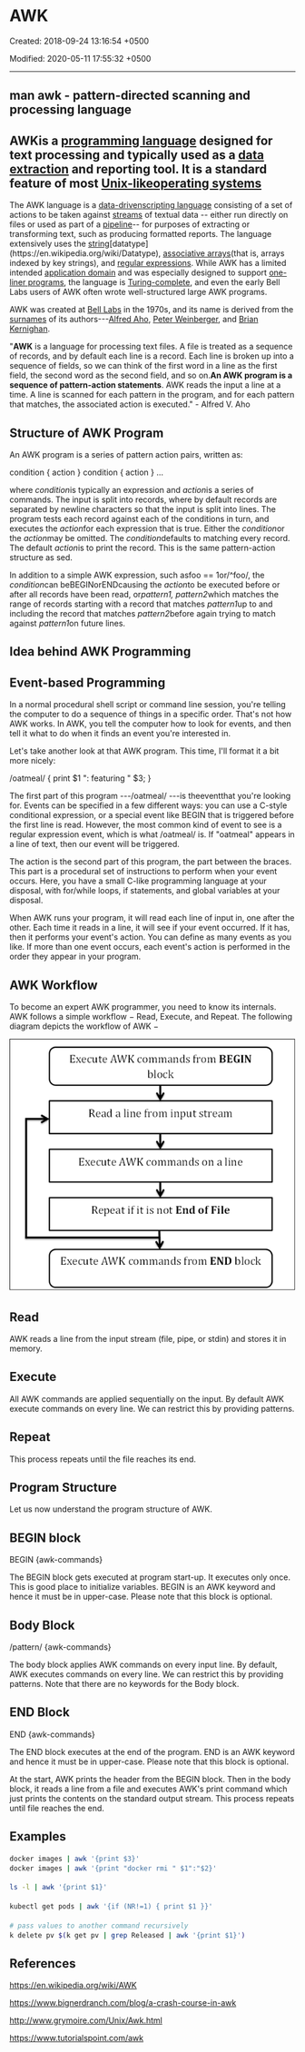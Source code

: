 # AWK

Created: 2018-09-24 13:16:54 +0500

Modified: 2020-05-11 17:55:32 +0500

---

## man awk - pattern-directed scanning and processing language

## AWKis a [programming language](https://en.wikipedia.org/wiki/Programming_language) designed for text processing and typically used as a [data extraction](https://en.wikipedia.org/wiki/Data_extraction) and reporting tool. It is a standard feature of most [Unix-like](https://en.wikipedia.org/wiki/Unix-like)[operating systems](https://en.wikipedia.org/wiki/Operating_system)

The AWK language is a [data-driven](https://en.wikipedia.org/wiki/Data-driven_programming)[scripting language](https://en.wikipedia.org/wiki/Scripting_language) consisting of a set of actions to be taken against [streams](https://en.wikipedia.org/wiki/Stream_(computing)) of textual data -- either run directly on files or used as part of a [pipeline](https://en.wikipedia.org/wiki/Pipeline_(Unix))-- for purposes of extracting or transforming text, such as producing formatted reports. The language extensively uses the [string](https://en.wikipedia.org/wiki/String_(computer_science))[datatype](https://en.wikipedia.org/wiki/Datatype), [associative arrays](https://en.wikipedia.org/wiki/Associative_array)(that is, arrays indexed by key strings), and [regular expressions](https://en.wikipedia.org/wiki/Regular_expression). While AWK has a limited intended [application domain](https://en.wikipedia.org/wiki/Application_domain) and was especially designed to support [one-liner programs](https://en.wikipedia.org/wiki/One-liner_program), the language is [Turing-complete](https://en.wikipedia.org/wiki/Turing-complete), and even the early Bell Labs users of AWK often wrote well-structured large AWK programs.

AWK was created at [Bell Labs](https://en.wikipedia.org/wiki/Bell_Labs) in the 1970s,  and its name is derived from the [surnames](https://en.wikipedia.org/wiki/Surname) of its authors---[Alfred Aho](https://en.wikipedia.org/wiki/Alfred_Aho), [Peter Weinberger](https://en.wikipedia.org/wiki/Peter_J._Weinberger), and [Brian Kernighan](https://en.wikipedia.org/wiki/Brian_Kernighan).

"**AWK** is a language for processing text files. A file is treated as a sequence of records, and by default each line is a record. Each line is broken up into a sequence of fields, so we can think of the first word in a line as the first field, the second word as the second field, and so on.**An AWK program is a sequence of pattern-action statements**. AWK reads the input a line at a time. A line is scanned for each pattern in the program, and for each pattern that matches, the associated action is executed." - Alfred V. Aho

## Structure of AWK Program

An AWK program is a series of pattern action pairs, written as:

condition { action }
condition { action }
...

where *condition*is typically an expression and *action*is a series of commands. The input is split into records, where by default records are separated by newline characters so that the input is split into lines. The program tests each record against each of the conditions in turn, and executes the *action*for each expression that is true. Either the *condition*or the *action*may be omitted. The *condition*defaults to matching every record. The default *action*is to print the record. This is the same pattern-action structure as sed.

In addition to a simple AWK expression, such asfoo == 1or/^foo/, the *condition*can beBEGINorENDcausing the *action*to be executed before or after all records have been read, or*pattern1, pattern2*which matches the range of records starting with a record that matches *pattern1*up to and including the record that matches *pattern2*before again trying to match against *pattern1*on future lines.

## Idea behind AWK Programming

## Event-based Programming

In a normal procedural shell script or command line session, you're telling the computer to do a sequence of things in a specific order. That's not how AWK works. In AWK, you tell the computer how to look for events, and then tell it what to do when it finds an event you're interested in.

Let's take another look at that AWK program. This time, I'll format it a bit more nicely:

/oatmeal/ {
print $1 ": featuring " $3;
}

The first part of this program ---/oatmeal/ ---is theeventthat you're looking for. Events can be specified in a few different ways: you can use a C-style conditional expression, or a special event like BEGIN that is triggered before the first line is read. However, the most common kind of event to see is a regular expression event, which is what /oatmeal/ is. If "oatmeal" appears in a line of text, then our event will be triggered.

The action is the second part of this program, the part between the braces. This part is a procedural set of instructions to perform when your event occurs. Here, you have a small C-like programming language at your disposal, with for/while loops, if statements, and global variables at your disposal.

When AWK runs your program, it will read each line of input in, one after the other. Each time it reads in a line, it will see if your event occurred. If it has, then it performs your event's action. You can define as many events as you like. If more than one event occurs, each event's action is performed in the order they appear in your program.

## AWK Workflow

To become an expert AWK programmer, you need to know its internals. AWK follows a simple workflow − Read, Execute, and Repeat. The following diagram depicts the workflow of AWK −

![AWK Workflow](../../../media/DevOps-Terminal-Bash-AWK-image1.png)

## Read

AWK reads a line from the input stream (file, pipe, or stdin) and stores it in memory.

## Execute

All AWK commands are applied sequentially on the input. By default AWK execute commands on every line. We can restrict this by providing patterns.

## Repeat

This process repeats until the file reaches its end.

## Program Structure

Let us now understand the program structure of AWK.

## BEGIN block

BEGIN {awk-commands}

The BEGIN block gets executed at program start-up. It executes only once. This is good place to initialize variables. BEGIN is an AWK keyword and hence it must be in upper-case. Please note that this block is optional.

## Body Block

/pattern/ {awk-commands}

The body block applies AWK commands on every input line. By default, AWK executes commands on every line. We can restrict this by providing patterns. Note that there are no keywords for the Body block.

## END Block

END {awk-commands}

The END block executes at the end of the program. END is an AWK keyword and hence it must be in upper-case. Please note that this block is optional.

At the start, AWK prints the header from the BEGIN block. Then in the body block, it reads a line from a file and executes AWK's print command which just prints the contents on the standard output stream. This process repeats until file reaches the end.

## Examples

```bash
docker images | awk '{print $3}'
docker images | awk '{print "docker rmi " $1":"$2}'

ls -l | awk '{print $1}'

kubectl get pods | awk '{if (NR!=1) { print $1 }}'

# pass values to another command recursively
k delete pv $(k get pv | grep Released | awk '{print $1}')
```

## References

<https://en.wikipedia.org/wiki/AWK>

<https://www.bignerdranch.com/blog/a-crash-course-in-awk>

<http://www.grymoire.com/Unix/Awk.html>

<https://www.tutorialspoint.com/awk>
